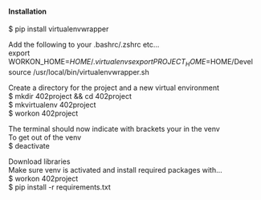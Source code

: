 #### Installation  
$ pip install virtualenvwrapper  

Add the following to your .bashrc/.zshrc etc...  
export WORKON_HOME=$HOME/.virtualenvs  
export PROJECT_HOME=$HOME/Devel  
source /usr/local/bin/virtualenvwrapper.sh  

Create a directory for the project and a new virtual environment  
$ mkdir 402project && cd 402project   
$ mkvirtualenv  402project  
$ workon 402project  

The terminal should now indicate with brackets your in the venv  
To get out of the venv  
$ deactivate   

Download libraries  
Make sure venv is activated and install required packages with...   
$ workon 402project  
$ pip install -r requirements.txt  
